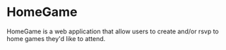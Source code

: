 # HomeGame

HomeGame is a web application that allow users to create and/or rsvp to home games they'd like to attend.
